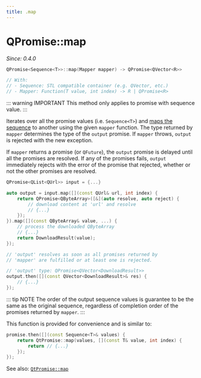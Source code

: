 ```yaml
---
title: .map
---
```


# QPromise::map

*Since: 0.4.0*

```cpp
QPromise<Sequence<T>>::map(Mapper mapper) -> QPromise<QVector<R>>

// With:
// - Sequence: STL compatible container (e.g. QVector, etc.)
// - Mapper: Function(T value, int index) -> R | QPromise<R>
```

::: warning IMPORTANT
This method only applies to promise with sequence value.
:::

Iterates over all the promise values (i.e. `Sequence<T>`) and [maps the sequence](https://en.wikipedia.org/wiki/Map_%28higher-order_function%29) to another using the given `mapper` function. The type returned by `mapper` determines the type of the `output` promise. If `mapper` throws, `output` is rejected with the new exception.

If `mapper` returns a promise (or `QFuture`), the `output` promise is delayed until all the promises are resolved. If any of the promises fails, `output` immediately rejects with the error of the promise that rejected, whether or not the other promises are resolved.

```cpp
QPromise<QList<QUrl>> input = {...}

auto output = input.map([](const QUrl& url, int index) {
    return QPromise<QByteArray>([&](auto resolve, auto reject) {
        // download content at 'url' and resolve
        // {...}
    });
}).map([](const QByteArray& value, ...) {
    // process the downloaded QByteArray
    // {...}
    return DownloadResult(value);
});

// 'output' resolves as soon as all promises returned by
// 'mapper' are fulfilled or at least one is rejected.

// 'output' type: QPromise<QVector<DownloadResult>>
output.then([](const QVector<DownloadResult>& res) {
    // {...}
});
```

::: tip NOTE
The order of the output sequence values is guarantee to be the same as the original sequence, regardless of completion order of the promises returned by `mapper`.
:::

This function is provided for convenience and is similar to:

```cpp
promise.then([](const Sequence<T>& values) {
    return QtPromise::map(values, [](const T& value, int index) {
        return // {...}
    });
});
```

See also: [`QtPromise::map`](../helpers/map.md)
